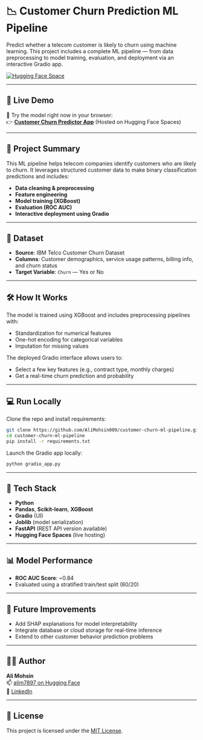 
# 📉 Customer Churn Prediction ML Pipeline

Predict whether a telecom customer is likely to churn using machine learning. This project includes a complete ML pipeline — from data preprocessing to model training, evaluation, and deployment via an interactive Gradio app.

[![Hugging Face Space](https://img.shields.io/badge/Live%20Demo-HuggingFace-%23ff6720?logo=huggingface&logoColor=white)](https://huggingface.co/spaces/alim7897/churnpredictator)

---

## 🚀 Live Demo

🎯 Try the model right now in your browser:  
👉 **[Customer Churn Predictor App](https://huggingface.co/spaces/alim7897/churnpredictator)** (Hosted on Hugging Face Spaces)

---

## 🧠 Project Summary

This ML pipeline helps telecom companies identify customers who are likely to churn. It leverages structured customer data to make binary classification predictions and includes:

- **Data cleaning & preprocessing**
- **Feature engineering**
- **Model training (XGBoost)**
- **Evaluation (ROC AUC)**
- **Interactive deployment using Gradio**

---

## 📂 Dataset

- **Source**: IBM Telco Customer Churn Dataset
- **Columns**: Customer demographics, service usage patterns, billing info, and churn status
- **Target Variable**: `Churn` — Yes or No

---

## 🛠️ How It Works

The model is trained using XGBoost and includes preprocessing pipelines with:

- Standardization for numerical features
- One-hot encoding for categorical variables
- Imputation for missing values

The deployed Gradio interface allows users to:
- Select a few key features (e.g., contract type, monthly charges)
- Get a real-time churn prediction and probability

---

## 💻 Run Locally

Clone the repo and install requirements:

```bash
git clone https://github.com/AliMohsin009/customer-churn-ml-pipeline.git
cd customer-churn-ml-pipeline
pip install -r requirements.txt
```

Launch the Gradio app locally:

```bash
python gradio_app.py
```

---

## 🧰 Tech Stack

- **Python**
- **Pandas**, **Scikit-learn**, **XGBoost**
- **Gradio** (UI)
- **Joblib** (model serialization)
- **FastAPI** (REST API version available)
- **Hugging Face Spaces** (live hosting)

---

## 📊 Model Performance

- **ROC AUC Score**: ~0.84
- Evaluated using a stratified train/test split (80/20)

---

## 📎 Future Improvements

- Add SHAP explanations for model interpretability
- Integrate database or cloud storage for real-time inference
- Extend to other customer behavior prediction problems

---

## 👨‍💻 Author

**Ali Mohsin**  
📫 [alim7897 on Hugging Face](https://huggingface.co/alim7897)  
🔗 [LinkedIn](https://www.linkedin.com/in/mohsinali123)

---

## 📜 License

This project is licensed under the [MIT License](LICENSE).
